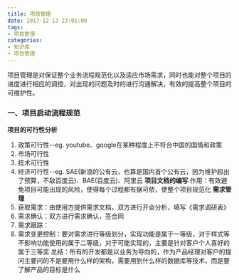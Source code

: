 ```yaml
---
title: 项目管理
date: 2017-12-13 23:01:00
tags: 
- 项目管理
categories:
- 知识库
- 项目管理
---
```

项目管理是对保证整个业务流程规范化以及适应市场需求，同时也能对整个项目的进度进行相应的调控，对出现的问题及时的进行沟通解决，有效的提高整个项目的可维护性。<!--more-->
### 一、项目启动流程规范
**项目的可行性分析**
1. 政策可行性--eg. youtube、google在某种程度上不符合中国的国情和政策
2. 市场可行性
3. 技术可行性
4. 经济可行性--eg. SAE(新浪的公有云，也算是国内首个公有云，因为维护超出了预算，不敌百度云)、BAE(百度云)、阿里云
**项目文档的编写**
作用：有效避免项目可能出现的风险，使得每个过程都有据可依，使整个项目规范化
**需求管理**
1. 获取需求：由使用方提供需求文档，双方进行开会分析，填写《需求调研表》
2. 需求确认：双方进行需求确认，签合同
3. 需求跟踪：
4. 需求变更控制：要对需求进行等级划分，实现功能是属于一等级，对于样式等不影响功能使用的属于二等级，对于可能实现的，主要是针对客户个人喜好的属于三等奖
总结：所有的开发都是以业务为导向的，作为产品经理对客户的提问主要问的不是要用什么样的架构，需要用到什么样的数据库等技术，而是要了解产品的目标是什么
